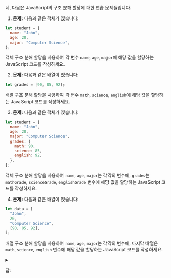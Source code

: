 네, 다음은 JavaScript의 구조 분해 할당에 대한 연습 문제들입니다.

1. **문제:** 다음과 같은 객체가 있습니다:

```javascript
let student = {
  name: "John",
  age: 20,
  major: "Computer Science",
};
```

객체 구조 분해 할당을 사용하여 각 변수 `name`, `age`, `major`에 해당 값을 할당하는 JavaScript 코드를 작성하세요.

2. **문제:** 다음과 같은 배열이 있습니다:

```javascript
let grades = [90, 85, 92];
```

배열 구조 분해 할당을 사용하여 각 변수 `math`, `science`, `english`에 해당 값을 할당하는 JavaScript 코드를 작성하세요.

3. **문제:** 다음과 같은 객체가 있습니다:

```javascript
let student = {
  name: "John",
  age: 20,
  major: "Computer Science",
  grades: {
    math: 90,
    science: 85,
    english: 92,
  },
};
```

객체 구조 분해 할당을 사용하여 `name`, `age`, `major`는 각각의 변수에, `grades`는 `mathGrade`, `scienceGrade`, `englishGrade` 변수에 해당 값을 할당하는 JavaScript 코드를 작성하세요.

4. **문제:** 다음과 같은 배열이 있습니다:

```javascript
let data = [
  "John",
  20,
  "Computer Science",
  [90, 85, 92],
];
```

배열 구조 분해 할당을 사용하여 `name`, `age`, `major`는 각각의 변수에, 마지막 배열은 `math`, `science`, `english` 변수에 해당 값을 할당하는 JavaScript 코드를 작성하세요.

<details>
<summary>

답:

</summary>

1. **해답:**

```javascript
let { name, age, major } = student;
```

2. **해답:**

```javascript
let [math, science, english] = grades;
```

3. **해답:**

```javascript
let {
  name,
  age,
  major,
  grades: {
    math: mathGrade,
    science: scienceGrade,
    english: englishGrade,
  },
} = student;
```

4. **해답:**

```javascript
let [name, age, major, [math, science, english]] =
  data;
```

</details>
